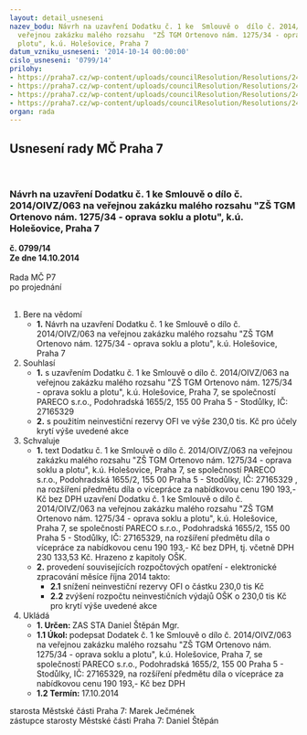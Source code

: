 ```yaml
---
layout: detail_usneseni
nazev_bodu: Návrh na uzavření Dodatku č. 1 ke  Smlouvě o  dílo č. 2014/OIVZ/063 na
  veřejnou zakázku malého rozsahu  "ZŠ TGM Ortenovo nám. 1275/34 - oprava soklu a
  plotu", k.ú. Holešovice, Praha 7
datum_vzniku_usneseni: '2014-10-14 00:00:00'
cislo_usneseni: '0799/14'
prilohy:
- https://praha7.cz/wp-content/uploads/councilResolution/Resolutions/24582/47-14-dodatek_-_op.doc
- https://praha7.cz/wp-content/uploads/councilResolution/Resolutions/24582/47-14-v%c3%bdmalby_tgm.xlsx
- https://praha7.cz/wp-content/uploads/councilResolution/Resolutions/24582/47-14-z%c3%a1me%c4%8dnick%c3%a9_prvky_tgm_22.9.2014.xlsx
- https://praha7.cz/wp-content/uploads/councilResolution/Resolutions/24582/47-14-3._v%c3%bdpis_z_or_ze_dne_15.9.2014.pdf
organ: rada
---
```

<div id="ucUsn_pList" class="usn">
	<span><h2>Usnesení rady MČ Praha 7 </h2>
<br></span><div class="standBody">
<span><h3>Návrh na uzavření Dodatku č. 1 ke  Smlouvě o  dílo č. 2014/OIVZ/063 na veřejnou zakázku malého rozsahu  "ZŠ TGM Ortenovo nám. 1275/34 - oprava soklu a plotu", k.ú. Holešovice, Praha 7</h3></span><div class="center">
		<strong>č. 0799/14</strong><br>
	</div>
<div class="center">
		<strong>Ze dne 14.10.2014</strong><br><br>
	</div>Rada MČ P7<br> po projednání<br><br><ol>
<li>Bere na vědomí<ul><li>
<strong>1.</strong> Návrh na uzavření Dodatku č. 1 ke  Smlouvě o  dílo č. 2014/OIVZ/063 na veřejnou zakázku malého rozsahu  "ZŠ TGM Ortenovo nám. 1275/34 - oprava soklu a plotu", k.ú. Holešovice, Praha 7</li></ul>
</li>
<li>Souhlasí<ul>
<li>
<strong>1.</strong> s uzavřením Dodatku č. 1 ke Smlouvě o  dílo č. 2014/OIVZ/063 na veřejnou zakázku malého rozsahu  "ZŠ TGM Ortenovo nám. 1275/34 - oprava soklu a plotu", k.ú. Holešovice, Praha 7, se společností PARECO s.r.o., Podohradská 1655/2, 155 00 Praha 5 - Stodůlky, IČ: 27165329  </li>
<li>
<strong>2.</strong> s použitím neinvestiční rezervy OFI ve výše 230,0 tis. Kč pro účely krytí výše uvedené akce</li>
</ul>
</li>
<li>Schvaluje<ul>
<li>
<strong>1.</strong> text  Dodatku č. 1  ke Smlouvě o  dílo č. 2014/OIVZ/063 na veřejnou zakázku malého rozsahu  "ZŠ TGM Ortenovo nám. 1275/34 - oprava soklu a plotu", k.ú. Holešovice, Praha 7, se společností PARECO s.r.o., Podohradská 1655/2, 155 00 Praha 5 - Stodůlky, IČ: 27165329 , na rozšíření předmětu díla o vícepráce za nabídkovou cenu 190 193,- Kč bez DPH     uzavření  Dodatku č. 1  ke Smlouvě o  dílo č. 2014/OIVZ/063 na veřejnou zakázku malého rozsahu  "ZŠ TGM Ortenovo nám. 1275/34 - oprava soklu a plotu", k.ú. Holešovice, Praha 7, se společností PARECO s.r.o., Podohradská 1655/2, 155 00 Praha 5 - Stodůlky, IČ: 27165329, na rozšíření předmětu díla o vícepráce za nabídkovou cenu 190 193,- Kč bez DPH, tj. včetně  DPH  230 133,53 Kč. Hrazeno z kapitoly OŠK.</li>
<li>
<strong>2.</strong> provedení souvisejících rozpočtových opatření - elektronické zpracování měsíce října 2014 takto: <ul>
<li>
<strong>2.1</strong> snížení neinvestiční rezervy OFI o částku 230,0 tis Kč</li>
<li>
<strong>2.2</strong> zvýšení rozpočtu neinvestičních výdajů OŠK o 230,0 tis Kč pro krytí výše uvedené akce</li>
</ul>
</li>
</ul>
</li>
<li>Ukládá<ul>
<li>
<strong>1. Určen: </strong>ZAS STA Daniel Štěpán Mgr.</li>
<li>
<strong>1.1 Úkol: </strong>podepsat  Dodatek č. 1  ke Smlouvě o  dílo č. 2014/OIVZ/063 na veřejnou zakázku malého rozsahu  "ZŠ TGM Ortenovo nám. 1275/34 - oprava soklu a plotu", k.ú. Holešovice, Praha 7, se společností PARECO s.r.o., Podohradská 1655/2, 155 00 Praha 5 - Stodůlky, IČ: 27165329, na  rozšíření předmětu díla o vícepráce za nabídkovou cenu 190 193,- Kč bez DPH</li>
<li>
<strong>1.2 Termín: </strong>17.10.2014</li>
</ul>
</li>
</ol>starosta Městské části Praha 7: Marek Ječmének<br>zástupce starosty Městské části Praha 7: Daniel Štěpán 
</div>
</div>